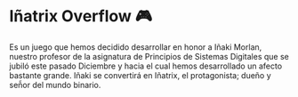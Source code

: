 # Iñatrix Overflow 🎮


Es un juego que hemos decidido desarrollar en honor a Iñaki Morlan, nuestro profesor de la asignatura de Principios de Sistemas Digitales que se jubiló este pasado Diciembre y hacia el cual hemos desarrollado un afecto bastante grande. Iñaki se convertirá en Iñatrix, el protagonista; dueño y señ̃or del mundo binario.

